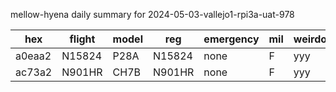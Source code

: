 mellow-hyena daily summary for 2024-05-03-vallejo1-rpi3a-uat-978

|hex|flight|model|reg|emergency|mil|weirdo|
|--|--|--|--|--|--|--|
|a0eaa2|N15824|P28A|N15824|none|F|yyy|
|ac73a2|N901HR|CH7B|N901HR|none|F|yyy|

